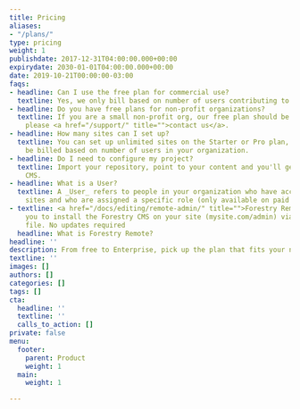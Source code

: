 ```yaml
---
title: Pricing
aliases:
- "/plans/"
type: pricing
weight: 1
publishdate: 2017-12-31T04:00:00.000+00:00
expirydate: 2030-01-01T04:00:00.000+00:00
date: 2019-10-21T00:00:00-03:00
faqs:
- headline: Can I use the free plan for commercial use?
  textline: Yes, we only bill based on number of users contributing to a site.
- headline: Do you have free plans for non-profit organizations?
  textline: If you are a small non-profit org, our free plan should be enough, else
    please <a href="/support/" title="">contact us</a>.
- headline: How many sites can I set up?
  textline: You can set up unlimited sites on the Starter or Pro plan,     you will
    be billed based on number of users in your organization.
- headline: Do I need to configure my project?
  textline: Import your repository, point to your content and you'll get a custom
    CMS.
- headline: What is a User?
  textline: A _User_ refers to people in your organization who have access to your
    sites and who are assigned a specific role (only available on paid plans).
- textline: <a href="/docs/editing/remote-admin/" title="">Forestry Remote</a> allows
    you to install the Forestry CMS on your site (mysite.com/admin) via a single html
    file. No updates required
  headline: What is Forestry Remote?
headline: ''
description: From free to Enterprise, pick up the plan that fits your needs.
textline: ''
images: []
authors: []
categories: []
tags: []
cta:
  headline: ''
  textline: ''
  calls_to_action: []
private: false
menu:
  footer:
    parent: Product
    weight: 1
  main:
    weight: 1

---
```

